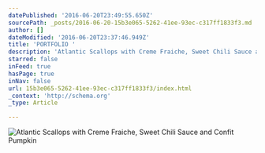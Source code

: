 ```yaml
---
datePublished: '2016-06-20T23:49:55.650Z'
sourcePath: _posts/2016-06-20-15b3e065-5262-41ee-93ec-c317ff1833f3.md
author: []
dateModified: '2016-06-20T23:37:46.949Z'
title: 'PORTFOLIO '
description: 'Atlantic Scallops with Creme Fraiche, Sweet Chili Sauce and Confit Pumpkin'
starred: false
inFeed: true
hasPage: true
inNav: false
url: 15b3e065-5262-41ee-93ec-c317ff1833f3/index.html
_context: 'http://schema.org'
_type: Article

---
```

![Atlantic Scallops with Creme Fraiche, Sweet Chili Sauce and Confit Pumpkin](https://imgflo.herokuapp.com/graph/vahj1ThiexotieMo/77e211be07d0279dc4a3224a5236e735/croprotate.png?cropheight=1440&cropwidth=2160&degrees=0&input=https%3A%2F%2Fthe-grid-user-content.s3-us-west-2.amazonaws.com%2F5cc16fa3-fdcd-48aa-9335-58a56f844002.png&x=200&y=0)